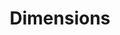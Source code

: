 ---
layout: default
bigquery: https://console.cloud.google.com/bigquery?p=covid-19-dimensions-ai&page=table&d=data&t=publications
contributors: Digital Science, https://www.digital-science.com/
cost: Free for personal, non-commercial use.
description: Dimensions contains more than 100 million publications, ranging from
  articles published in scholarly journals, books and book chapters, to preprints
  and conference proceedings. All publications are contextualized with linked data
  sets, funding, publications, patents, clinical trials, and policy documents. You
  can also view associated categories, funders, institutions, and researcher profiles.
documentation: https://docs.dimensions.ai/bigquery/index.html
last_edit: Mon, 04 Apr 2022 19:04:00 GMT
location: https://www.dimensions.ai/products/free/
maintained_by: Digital Science, https://www.digital-science.com/
schema_fields: '[''funder_countries'', ''filing_year'', ''inventor_names'', ''investigators'',
  ''funding_jpy'', ''labels'', ''open_access_categories_v2'', ''resulting_publication_doi'',
  ''funding_currency'', ''family_count'', ''category_uoa'', ''date_imported_gbq'',
  ''editors'', ''original_assignee_countries'', ''id'', ''repository_id'', ''end_date'',
  ''acronyms'', ''family_id'', ''ipcr'', ''jurisdiction'', ''associated_publication_arxiv_id'',
  ''volume'', ''citations'', ''arxiv_id'', ''funding_cad'', ''book_series_title'',
  ''pmid'', ''associated_publication_id'', ''grant_number'', ''pmcid'', ''mesh_terms'',
  ''date_modified'', ''linkout'', ''category_rcdc'', ''repository_name'', ''source_id'',
  ''associated_grant_ids'', ''journal'', ''pages'', ''category_hrcs_hc'', ''associated_publication_pmid'',
  ''created_date'', ''cpc'', ''category_sdg'', ''application_number'', ''category_bra'',
  ''publication_year'', ''category_icrp_cso'', ''description'', ''funder_orgs'', ''organisation_details'',
  ''research_org_state_codes'', ''cited_by_ids'', ''assignee_countries'', ''parent_id'',
  ''funding_gbp'', ''funding_amount'', ''metrics'', ''funder_org_acronyms'', ''language'',
  ''issue'', ''date_online'', ''research_org_city_names'', ''research_org_cities'',
  ''legal_status'', ''aliases'', ''funding_eur'', ''research_orgs'', ''legal_events'',
  ''type'', ''reference_ids'', ''funder_org_state_codes'', ''original_abstract'',
  ''date'', ''citations_count'', ''date_inserted'', ''repository_url'', ''funder_org_cities'',
  ''filing_date'', ''mesh_headings'', ''journal_lists'', ''patent_ids'', ''funder_org'',
  ''category_icrp_ct'', ''date_print'', ''authors'', ''associated_publication_doi'',
  ''category_hra'', ''funding_usd'', ''citation_string'', ''open_access_categories'',
  ''filing_status'', ''end_year'', ''year'', ''external_ids'', ''research_org_state_names'',
  ''proceedings_title'', ''publication_date'', ''clinical_trial_ids'', ''name'', ''brief_title'',
  ''funding_cny'', ''funding_chf'', ''publisher'', ''established'', ''active_years'',
  ''assignee_orgs'', ''conference'', ''subtitles'', ''granted_date'', ''expiration_date'',
  ''kind'', ''abstract'', ''altmetrics'', ''status'', ''priority_year'', ''funding_details'',
  ''research_org_country_names'', ''funding_nzd'', ''original_assignee_orgs'', ''wikipedia_url'',
  ''current_assignee_countries'', ''links'', ''priority_date'', ''original_title'',
  ''acronym'', ''date_normal'', ''research_org_countries'', ''researcher_ids'', ''categories'',
  ''doi'', ''license'', ''concepts'', ''registry'', ''current_assignee'', ''category_for'',
  ''types'', ''original_assignee'', ''granted_year'', ''current_assignee_orgs'', ''title'',
  ''embargo_date'', ''expiration_year'', ''email_address'', ''acknowledgements'',
  ''interventions'', ''start_date'', ''book_title'', ''funding_aud'', ''supporting_grant_ids'',
  ''eisbn'', ''isbn'', ''funder_org_countries'', ''phase'', ''relationships'', ''foa_number'',
  ''conditions'', ''gender'', ''family_members_ids'', ''publication_ids'', ''start_year'',
  ''address'', ''category_hrcs_rac'', ''resulting_publication_ids'']'
shortname: dimensions
tags:
- scholarly literature
- patents
- funding
- clinical trials
- academic profiles
terms_of_use: 'Use of both the Dimensions COVID-19 dataset and full Dimensions dataset
  are subject to the Dimensions Terms of use: https://www.dimensions.ai/policies-terms-legal '
title: Dimensions
uuid: dcff88bd-fe6b-4fdb-8159-809bf9d7bc1c
---